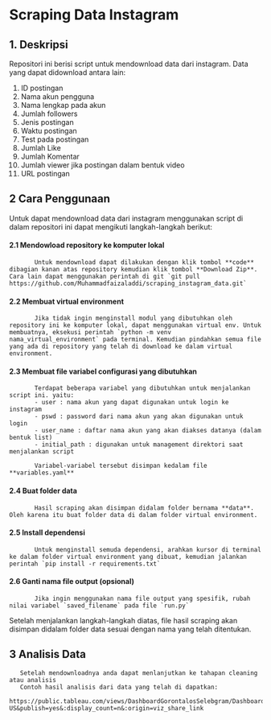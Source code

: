 # Scraping Data Instagram 
## 1. Deskripsi
Repositori ini berisi script untuk mendownload data dari instagram. Data yang dapat didownload antara lain:
  1. ID postingan
  2. Nama akun pengguna
  3. Nama lengkap pada akun
  4. Jumlah followers
  5. Jenis postingan
  6. Waktu postingan
  7. Test pada postingan
  8. Jumlah Like
  9. Jumlah Komentar
  10. Jumlah viewer jika postingan dalam bentuk video
  11. URL postingan
  
## 2 Cara Penggunaan
 Untuk dapat mendownload data dari instagram menggunakan script di dalam repositori ini dapat mengikuti langkah-langkah berikut:
#### 2.1 Mendowload repository ke komputer lokal
           Untuk mendownload dapat dilakukan dengan klik tombol **code** dibagian kanan atas repository kemudian klik tombol **Download Zip**. Cara lain dapat menggunakan perintah di git `git pull https://github.com/Muhammadfaizaladdi/scraping_instagram_data.git`
  
#### 2.2 Membuat virtual environment
           Jika tidak ingin menginstall modul yang dibutuhkan oleh repository ini ke komputer lokal, dapat menggunakan virtual env. Untuk membuatnya, eksekusi perintah `python -m venv nama_virtual_environment` pada terminal. Kemudian pindahkan semua file yang ada di repository yang telah di download ke dalam virtual environment.
  
#### 2.3 Membuat file variabel configurasi yang dibutuhkan
           Terdapat beberapa variabel yang dibutuhkan untuk menjalankan script ini. yaitu:
           - user : nama akun yang dapat digunakan untuk login ke instagram
           - pswd : password dari nama akun yang akan digunakan untuk login
           - user_name : daftar nama akun yang akan diakses datanya (dalam bentuk list)
           - initial_path : digunakan untuk management direktori saat menjalankan script
           
           Variabel-variabel tersebut disimpan kedalam file **variables.yaml**
           
#### 2.4 Buat folder data
           Hasil scraping akan disimpan didalam folder bernama **data**. Oleh karena itu buat folder data di dalam folder virtual environment.
#### 2.5 Install dependensi
           Untuk menginstall semuda dependensi, arahkan kursor di terminal ke dalam folder virtual environment yang dibuat, kemudian jalankan perintah `pip install -r requirements.txt`
#### 2.6 Ganti nama file output (opsional)
           Jika ingin menggunakan nama file output yang spesifik, rubah nilai variabel `saved_filename` pada file `run.py`
           
  Setelah menjalankan langkah-langkah diatas, file hasil scraping akan disimpan didalam folder data sesuai dengan nama yang telah ditentukan.
  
## 3 Analisis Data
       Setelah mendownloadnya anda dapat menlanjutkan ke tahapan cleaning atau analisis
       Contoh hasil analisis dari data yang telah di dapatkan:   
       https://public.tableau.com/views/DashboardGorontalosSelebgram/Dashboard1?:language=en-US&publish=yes&:display_count=n&:origin=viz_share_link
